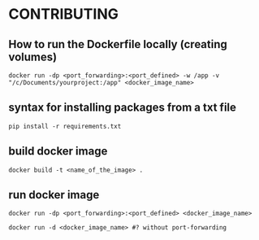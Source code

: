 # CONTRIBUTING

## How to run the Dockerfile locally (creating volumes)

```
docker run -dp <port_forwarding>:<port_defined> -w /app -v "/c/Documents/yourproject:/app" <docker_image_name>

```

## syntax for installing packages from a txt file

```
pip install -r requirements.txt
```

## build docker image
```
docker build -t <name_of_the_image> .
```

## run docker image
```
docker run -dp <port_forwarding>:<port_defined> <docker_image_name>
```
```
docker run -d <docker_image_name> #? without port-forwarding
```